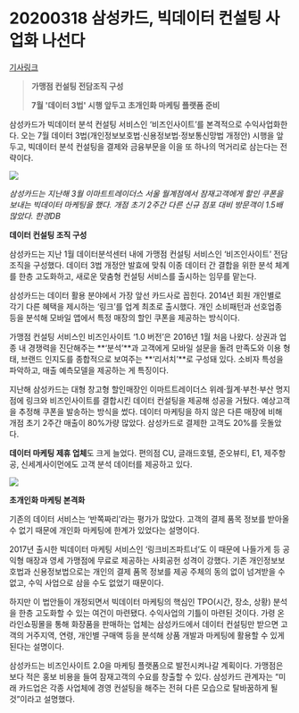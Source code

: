# 20200318 삼성카드, 빅데이터 컨설팅 사업화 나선다

[기사링크](<https://www.hankyung.com/economy/article/2020031786251>)



> **가맹점 컨설팅 전담조직 구성**
>
> 
>
> **7월 '데이터 3법' 시행 앞두고**
> **초개인화 마케팅 플랫폼 준비**  



삼성카드가 빅데이터 분석 컨설팅 서비스인 ‘비즈인사이트’를 본격적으로 수익사업화한다. 오는 7월 데이터 3법(개인정보보호법·신용정보법·정보통신망법 개정안) 시행을 앞두고, 빅데이터 분석 컨설팅을 결제와 금융부문을 이을 또 하나의 먹거리로 삼는다는 전략이다.



![](https://img.hankyung.com/photo/202003/AA.22069810.1.jpg)

*삼성카드는 지난해 3월 이마트트레이더스 서울 월계점에서 잠재고객에게 할인 쿠폰을 보내는 빅데이터 마케팅을 했다. 개점 초기 2주간 다른 신규 점포 대비 방문객이 1.5배 많았다. 한경DB*



**데이터 컨설팅 조직 구성**



삼성카드는 지난 1월 데이터분석센터 내에 가맹점 컨설팅 서비스인 ‘비즈인사이트’ 전담 조직을 구성했다. 데이터 3법 개정안 발효에 맞춰 이종 데이터 간 결합을 위한 분석 체계를 한층 고도화하고, 새로운 맞춤형 컨설팅 서비스를 출시하는 임무를 맡는다.  



  삼성카드는 데이터 활용 분야에서 가장 앞선 카드사로 꼽힌다. 2014년 회원 개인별로 각기 다른 혜택을 제시하는 ‘링크’를 업계 최초로 출시했다. 개인 소비패턴과 선호업종 등을 분석해 모바일 앱에서 특정 매장의 할인 쿠폰을 제공하는 방식이다.



가맹점 컨설팅 서비스인 비즈인사이트 ‘1.0 버전’은 2016년 1월 처음 나왔다. 상권과 업종 내 경쟁력을 진단해주는 **‘분석’**과 고객에게 모바일 설문을 돌려 만족도와 이용 형태, 브랜드 인지도를 종합적으로 보여주는 **‘리서치’**로 구성돼 있다. 소비자 특성을 파악하고, 매출 예측모델을 제공하는 게 특징이다.



지난해 삼성카드는 대형 창고형 할인매장인 이마트트레이더스 위례·월계·부천·부산 명지점에 링크와 비즈인사이트를 결합시킨 데이터 컨설팅을 제공해 성공을 거뒀다. 예상고객을 추정해 쿠폰을 발송하는 방식을 썼다. 데이터 마케팅을 하지 않은 다른 매장에 비해 개점 초기 2주간 매출이 80%가량 많았다. 삼성카드로 결제한 고객도 20%를 웃돌았다.  



**데이터 마케팅 제휴 업체**도 크게 늘었다. 편의점 CU, 글래드호텔, 준오뷰티, E1, 제주항공, 신세계사이먼에도 고객 분석 데이터를 제공하고 있다.



![](https://img.hankyung.com/photo/202003/AA.22071458.1.jpg)



**초개인화 마케팅 본격화**



기존의 데이터 서비스는 ‘반쪽짜리’라는 평가가 많았다. 고객의 결제 품목 정보를 받아올 수 없기 때문에 개인화 마케팅에 한계가 있었다는 설명이다.



2017년 출시한 빅데이터 마케팅 서비스인 ‘링크비즈파트너’도 이 때문에 나들가게 등 공익형 매장과 영세 가맹점에 무료로 제공하는 사회공헌 성격이 강했다. 기존 개인정보보호법과 신용정보법으로는 개인의 결제 품목 정보를 제공 주체의 동의 없이 넘겨받을 수 없고, 수익 사업으로 삼을 수도 없었기 때문이다.



하지만 이 법안들이 개정되면서 빅데이터 마케팅의 핵심인 TPO(시간, 장소, 상황) 분석을 한층 고도화할 수 있는 여건이 마련됐다. 수익사업의 기틀이 마련된 것이다. 가령 온라인쇼핑몰을 통해 화장품을 판매하는 업체는 삼성카드에서 데이터 컨설팅만 받으면 고객의 거주지역, 연령, 개인별 구매액 등을 분석해 상품 개발과 마케팅에 활용할 수 있게 된다는 설명이다.  



삼성카드는 비즈인사이트 2.0을 마케팅 플랫폼으로 발전시켜나갈 계획이다. 가맹점은 보다 적은 홍보 비용을 들여 잠재고객의 수요를 창출할 수 있다. 삼성카드 관계자는 “미래 카드업은 각종 사업체에 경영 컨설팅을 해주는 전혀 다른 모습으로 탈바꿈하게 될 것”이라고 설명했다.